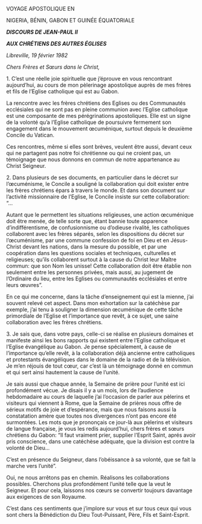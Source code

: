 VOYAGE APOSTOLIQUE EN

NIGERIA, BÉNIN, GABON ET GUINÉE ÉQUATORIALE

***DISCOURS DE JEAN-PAUL II***

***AUX CHRÉTIENS DES AUTRES ÉGLISES***

*Libreville, 19 février 1982*

*Chers Frères et Sœurs dans le Christ,*

1\. C’est une réelle joie spirituelle que j’éprouve en vous rencontrant aujourd’hui, au cours de mon pèlerinage apostolique auprès de mes frères et fils de l’Eglise catholique qui est au Gabon.

La rencontre avec les frères chrétiens des Eglises ou des Communautés ecclésiales qui ne sont pas en pleine communion avec l’Eglise catholique est une composante de mes pérégrinations apostoliques. Elle est un signe de la volonté qu’a l’Eglise catholique de poursuivre fermement son engagement dans le mouvement œcuménique, surtout depuis le deuxième Concile du Vatican.

Ces rencontres, même si elles sont brèves, veulent être aussi, devant ceux qui ne partagent pas notre foi chrétienne ou qui ne croient pas, un témoignage que nous donnons en commun de notre appartenance au Christ Seigneur.

2\. Dans plusieurs de ses documents, en particulier dans le décret sur l’œcuménisme, le Concile a souligné la collaboration qui doit exister entre les frères chrétiens épars à travers le monde. Et dans son document sur l’activité missionnaire de l’Eglise, le Concile insiste sur cette collaboration: “...

Autant que le permettent les situations religieuses, une action œcuménique doit être menée, de telle sorte que, étant bannie toute apparence d’indifférentisme, de confusionnisme ou d’odieuse rivalité, les catholiques collaborent avec les frères séparés, selon les dispositions du décret sur l’œcuménisme, par une commune confession de foi en Dieu et en Jésus-Christ devant les nations, dans la mesure du possible, et par une coopération dans les questions sociales et techniques, culturelles et religieuses; qu’ils collaborent surtout à la cause du Christ leur Maître commun: que son Nom les unisse! Cette collaboration doit être établie non seulement entre les personnes privées, mais aussi, au jugement de l’Ordinaire du lieu, entre les Eglises ou communautés ecclésiales et entre leurs œuvres”.

En ce qui me concerne, dans la tâche d’enseignement qui est la mienne, j’ai souvent relevé cet aspect. Dans mon exhortation sur la catéchèse par exemple, j’ai tenu à souligner la dimension œcuménique de cette tâche primordiale de l’Eglise et l’importance que revêt, à ce sujet, une saine collaboration avec les frères chrétiens.

3\. Je sais que, dans votre pays, celle-ci se réalise en plusieurs domaines et manifeste ainsi les bons rapports qui existent entre l’Eglise catholique et l’Eglise évangélique au Gabon. Je pense spécialement, à cause de l’importance qu’elle revêt, à la collaboration déjà ancienne entre catholiques et protestants évangéliques dans le domaine de la radio et de la télévision. Je m’en réjouis de tout cœur, car c’est là un témoignage donné en commun et qui sert ainsi hautement la cause de l’unité.

Je sais aussi que chaque année, la Semaine de prière pour l’unité est ici profondément vécue. Je disais il y a un mois, lors de l’audience hebdomadaire au cours de laquelle j’ai l’occasion de parler aux pèlerins et visiteurs qui viennent à Rome, que la Semaine de prières nous offre de sérieux motifs de joie et d’espérance, mais que nous faisons aussi la constatation amère que toutes nos divergences n’ont pas encore été surmontées. Les mots que je prononçais ce jour-là aux pèlerins et visiteurs de langue française, je vous les redis aujourd’hui, chers frères et sœurs chrétiens du Gabon: “Il faut vraiment prier, supplier l’Esprit Saint, aprés avoir pris conscience, dans une catéchèse adéquate, que la division est contre la volonté de Dieu...

C’est en présence du Seigneur, dans l’obéissance à sa volonté, que se fait la marche vers l’unité”.

Oui, ne nous arrêtons pas en chemin. Réalisons les collaborations possibles. Cherchons plus profondément l’unité telle que la veut le Seigneur. Et pour cela, laissons nos cœurs se convertir toujours davantage aux exigences de son Royaume.

C’est dans ces sentiments que j’implore sur vous et sur tous ceux qui vous sont chers la Bénédiction du Dieu Tout-Puissant, Père, Fils et Saint-Esprit.